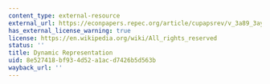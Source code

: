 ```yaml
---
content_type: external-resource
external_url: https://econpapers.repec.org/article/cupapsrev/v_3a89_3ay_3a1995_3ai_3a03_3ap_3a543-565_5f09.htm
has_external_license_warning: true
license: https://en.wikipedia.org/wiki/All_rights_reserved
status: ''
title: Dynamic Representation
uid: 8e527418-bf93-4d52-a1ac-d7426b5d563b
wayback_url: ''
---
```

